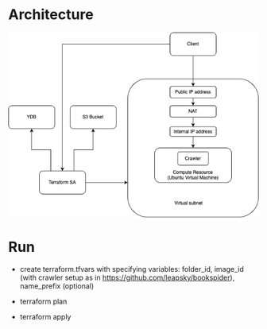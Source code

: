 # Architecture

![image architecture](cloud_hw_1_architecture.jpg)

# Run
- create terraform.tfvars with specifying variables: folder_id, image_id (with crawler setup as in https://github.com/leapsky/bookspider), name_prefix (optional) 

- terraform plan

- terraform apply
